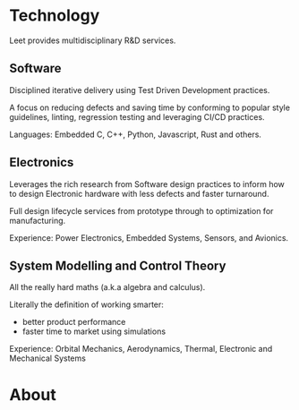 # Technology

Leet provides multidisciplinary R&D services.

## Software

Disciplined iterative delivery using Test Driven Development practices.

A focus on reducing defects and saving time by conforming to popular style guidelines, linting, regression testing and leveraging CI/CD practices.

Languages: Embedded C, C++, Python, Javascript, Rust and others.

## Electronics

Leverages the rich research from Software design practices to inform how to design Electronic hardware with less defects and faster turnaround.

Full design lifecycle services from prototype through to optimization for manufacturing.

Experience: Power Electronics, Embedded Systems, Sensors, and Avionics.

## System Modelling and Control Theory

All the really hard maths (a.k.a algebra and calculus).

Literally the definition of working smarter:
* better product performance
* faster time to market using simulations

Experience: Orbital Mechanics, Aerodynamics, Thermal, Electronic and Mechanical Systems

# About

